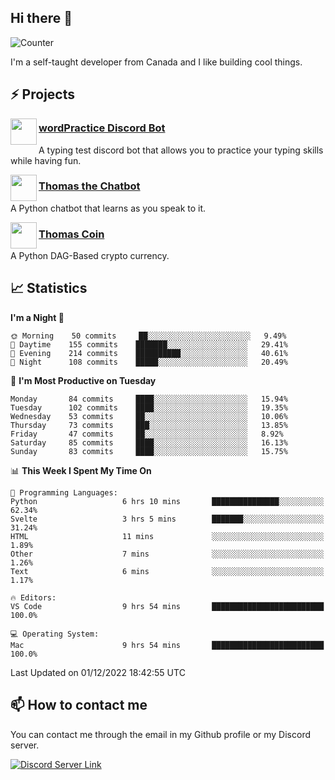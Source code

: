<h2>Hi there 👋</h2>

![Counter](https://komarev.com/ghpvc/?username=principle105)

<p>I'm a self-taught developer from Canada and I like building cool things.</p>

<h2>⚡ Projects</h2>

<img align="left" src="https://i.imgur.com/BIzs17V.png" width="42" height="42" />
<h3><a target="_blank" href="https://discord.com/application-directory/743183681182498906">wordPractice Discord Bot</a></h3>
<p>A typing test discord bot that allows you to practice your typing skills while having fun.</p>

<img align="left" src="https://i.imgur.com/hA9YF2s.png" width="42" height="42" />
<h3><a href="https://github.com/principle105/thomasthechatbot">Thomas the Chatbot</a></h3>
<p>A Python chatbot that learns as you speak to it.</p>

<img align="left" src="https://i.imgur.com/4FdQpgN.png" width="42" height="42" />
<h3><a href="https://github.com/principle105/thomas-coin">Thomas Coin</a></h3>
<p>A Python DAG-Based crypto currency.</p>

<h2>📈 Statistics</h2>

<!--START_SECTION:waka-->
**I'm a Night 🦉** 

```text
🌞 Morning    50 commits     ██░░░░░░░░░░░░░░░░░░░░░░░   9.49% 
🌆 Daytime    155 commits    ███████░░░░░░░░░░░░░░░░░░   29.41% 
🌃 Evening    214 commits    ██████████░░░░░░░░░░░░░░░   40.61% 
🌙 Night      108 commits    █████░░░░░░░░░░░░░░░░░░░░   20.49%

```
📅 **I'm Most Productive on Tuesday** 

```text
Monday       84 commits     ████░░░░░░░░░░░░░░░░░░░░░   15.94% 
Tuesday      102 commits    ████░░░░░░░░░░░░░░░░░░░░░   19.35% 
Wednesday    53 commits     ██░░░░░░░░░░░░░░░░░░░░░░░   10.06% 
Thursday     73 commits     ███░░░░░░░░░░░░░░░░░░░░░░   13.85% 
Friday       47 commits     ██░░░░░░░░░░░░░░░░░░░░░░░   8.92% 
Saturday     85 commits     ████░░░░░░░░░░░░░░░░░░░░░   16.13% 
Sunday       83 commits     ████░░░░░░░░░░░░░░░░░░░░░   15.75%

```


📊 **This Week I Spent My Time On** 

```text
💬 Programming Languages: 
Python                   6 hrs 10 mins       ███████████████░░░░░░░░░░   62.34% 
Svelte                   3 hrs 5 mins        ███████░░░░░░░░░░░░░░░░░░   31.24% 
HTML                     11 mins             ░░░░░░░░░░░░░░░░░░░░░░░░░   1.89% 
Other                    7 mins              ░░░░░░░░░░░░░░░░░░░░░░░░░   1.26% 
Text                     6 mins              ░░░░░░░░░░░░░░░░░░░░░░░░░   1.17%

🔥 Editors: 
VS Code                  9 hrs 54 mins       █████████████████████████   100.0%

💻 Operating System: 
Mac                      9 hrs 54 mins       █████████████████████████   100.0%

```


 Last Updated on 01/12/2022 18:42:55 UTC
<!--END_SECTION:waka-->

<h2>📫 How to contact me</h2>

You can contact me through the email in my Github profile or my Discord server.

[![Discord Server Link](https://dcbadge.vercel.app/api/server/DHnk46C)](https://discord.gg/DHnk46C)

